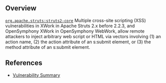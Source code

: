 ## Overview
[`org.apache.struts:struts2-core`](http://search.maven.org/#search%7Cga%7C1%7Ca%3A%22struts2-core%22)
Multiple cross-site scripting (XSS) vulnerabilities in XWork in Apache Struts 2.x before 2.2.3, and OpenSymphony XWork in OpenSymphony WebWork, allow remote attackers to inject arbitrary web script or HTML via vectors involving (1) an action name, (2) the action attribute of an s:submit element, or (3) the method attribute of an s:submit element.

## References

- [Vulnerability Summary](http://struts.apache.org/docs/s2-006.html)
